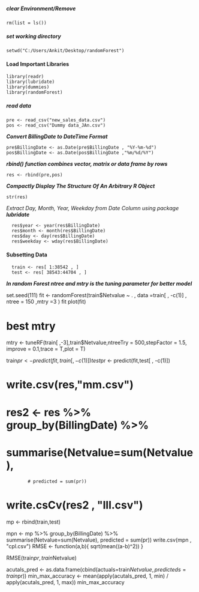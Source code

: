    ##### clear Environment/Remove

    rm(list = ls())

   ##### set working directory

    setwd("C:/Users/Ankit/Desktop/randomForest")

   #### Load Important Libraries

    library(readr)
    library(lubridate)
    library(dummies)
    library(randomForest)

   ##### read data

    pre <- read_csv("new_sales_data.csv")
    pos <- read_csv("Dummy data_JAn.csv")

  __*Convert BillingDate to DateTime Format*__

    pre$BillingDate <- as.Date(pre$BillingDate , "%Y-%m-%d")
    pos$BillingDate <- as.Date(pos$BillingDate ,"%m/%d/%Y")
    
   __*rbind() function combines vector, matrix or data frame by rows*__

    res <- rbind(pre,pos)

   __*Compactly Display The Structure Of An Arbitrary R Object*__

    str(res)

   *Extract Day, Month, Year, Weekday from Date Column using package __lubridate__*

      res$year <- year(res$BillingDate)
      res$month <- month(res$BillingDate)
      res$day <- day(res$BillingDate)
      res$weekday <- wday(res$BillingDate)

   #### Subsetting Data

      train <- res[ 1:38542 , ]
      test <- res[ 38543:44704 , ]

__*In random Forest ntree and mtry is the tuning parameter for better model*__

set.seed(111)
fit <- randomForest(train$Netvalue ~ . , data =train[ , -c(1)] 
                    , ntree = 150 ,mtry =3 )
fit
plot(fit)

#  best mtry 
mtry <- tuneRF(train[ ,-3],train$Netvalue,ntreeTry = 500,stepFactor = 1.5,
               improve = 0.1,trace = T,plot = T)


train$pr <- predict(fit,train[ , -c(1)])
test$pr <- predict(fit,test[ , -c(1)])

# write.csv(res,"mm.csv")

# res2 <- res %>% group_by(BillingDate) %>% 
  # summarise(Netvalue=sum(Netvalue),
            # predicted = sum(pr))
# write.csCv(res2 , "lll.csv")

mp <- rbind(train,test)

mpn <- mp %>% group_by(BillingDate) %>%
    summarise(Netvalue=sum(Netvalue),
              predicted = sum(pr))
write.csv(mpn , "cpl.csv")
RMSE <- function(a,b){
  sqrt(mean((a-b)^2))
}

RMSE(train$pr,train$Netvalue)

acutals_pred <- as.data.frame(cbind(actuals=train$Netvalue,predicteds=train$pr))
min_max_accuracy <- mean(apply(acutals_pred, 1, min) / apply(acutals_pred, 1, max)) 
min_max_accuracy

